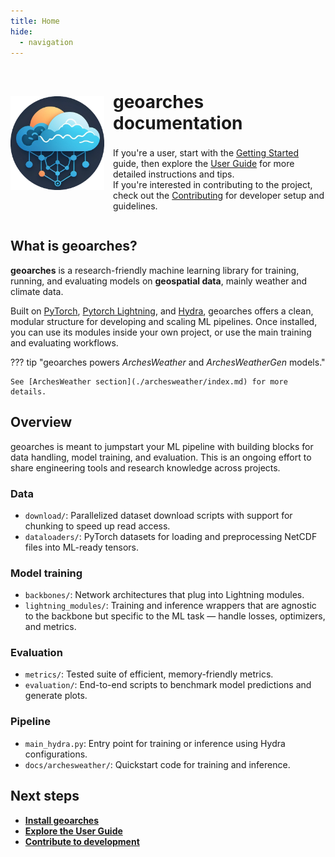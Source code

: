 ```yaml
---
title: Home
hide:
  - navigation
---
```


<div style="display: flex; align-items: center;">
  <img src="assets/logo.png" style="height: 150px; width: 150px; margin-left: 1em, margin-right: 1em" alt="Logo">
  <div style="margin-left: 1em">
    <h1 style="margin-bottom: 0.8em;">geoarches documentation</h1>
    <p>If you're a user, start with the <a href="getting_started/installation">Getting Started</a> guide, then explore the <a href="user_guide">User Guide</a> for more detailed instructions and tips.<br>
    If you're interested in contributing to the project, check out the <a href="contributing">Contributing</a> for developer setup and guidelines.</p>
  </div>
</div>

## What is geoarches?

**geoarches** is a research-friendly machine learning library for training, running, and evaluating models on **geospatial data**, mainly weather and climate data.

Built on [PyTorch](https://pytorch.org), [Pytorch Lightning](https://lightning.ai), and [Hydra](https://hydra.cc), geoarches offers a clean, modular structure for developing and scaling ML pipelines. Once installed, you can use its modules inside your own project, or use the main training and evaluating workflows.

??? tip "geoarches powers _ArchesWeather_ and _ArchesWeatherGen_ models."

    See [ArchesWeather section](./archesweather/index.md) for more details.

## Overview

geoarches is meant to jumpstart your ML pipeline with building blocks for data handling, model training, and evaluation. This is an ongoing effort to share engineering tools and research knowledge across projects.

### Data

- `download/`: Parallelized dataset download scripts with support for chunking to speed up read access.
- `dataloaders/`: PyTorch datasets for loading and preprocessing NetCDF files into ML-ready tensors.

### Model training

- `backbones/`: Network architectures that plug into Lightning modules.
- `lightning_modules/`: Training and inference wrappers that are agnostic to the backbone but specific to the ML task — handle losses, optimizers, and metrics.

### Evaluation

- `metrics/`: Tested suite of efficient, memory-friendly metrics.
- `evaluation/`: End-to-end scripts to benchmark model predictions and generate plots.

### Pipeline

- `main_hydra.py`: Entry point for training or inference using Hydra configurations.
- `docs/archesweather/`: Quickstart code for training and inference.

## Next steps

- **[Install geoarches](./getting_started/installation.md)**
- **[Explore the User Guide](./user_guide/index.md)**
- **[Contribute to development](./contributing/index.md)**
